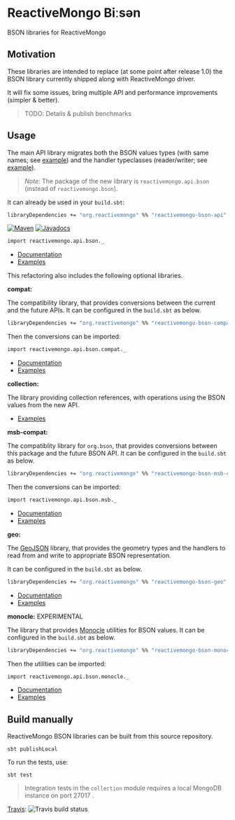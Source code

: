 # ReactiveMongo Biːsən

BSON libraries for ReactiveMongo

## Motivation

These libraries are intended to replace (at some point after release 1.0) the BSON library currently shipped along with ReactiveMongo driver.

It will fix some issues, bring multiple API and performance improvements (simpler & better).

> TODO: Details & publish benchmarks

## Usage

The main API library migrates both the BSON values types (with same names; see [example](api/src/test/scala/BSONValueFixtures.scala)) and the handler typeclasses (reader/writer; see [example](api/src/test/scala/HandlerSpec.scala)).

> *Note:* The package of the new library is `reactivemongo.api.bson` (instead of `reactivemongo.bson`).

It can already be used in your `build.sbt`:

```ocaml
libraryDependencies += "org.reactivemongo" %% "reactivemongo-bson-api" % VERSION)
```

[![Maven](https://img.shields.io/maven-central/v/org.reactivemongo/reactivemongo-bson-api_2.12.svg)](http://search.maven.org/#search%7Cga%7C1%7Creactivemongo-bson-api) [![Javadocs](https://javadoc.io/badge/org.reactivemongo/reactivemongo-bson-api_2.12.svg)](https://javadoc.io/doc/org.reactivemongo/reactivemongo-bson-api_2.12)

```ocaml
import reactivemongo.api.bson._
```

- [Documentation](http://reactivemongo.org/releases/0.1x/documentation/tutorial/bison.html)
- [Examples](api/src/test/scala/BSONValueFixtures.scala)

This refactoring also includes the following optional libraries.

**compat:**

The compatibility library, that provides conversions between the current and the future APIs. It can be configured in the `build.sbt` as below.

```ocaml
libraryDependencies += "org.reactivemongo" %% "reactivemongo-bson-compat" % VERSION
```

Then the conversions can be imported:

```ocaml
import reactivemongo.api.bson.compat._
```

- [Documentation](https://oss.sonatype.org/service/local/repositories/releases/archive/org/reactivemongo/reactivemongo-bson-compat_2.12/0.18.4/reactivemongo-bson-compat_2.12-0.18.4-javadoc.jar/!/reactivemongo/api/bson/compat/index.html)
- [Examples](compat/src/test/scala/ValueConverterSpec.scala)

**collection:**

The library providing collection references, with operations using the BSON values from the new API.

- [Examples](collection/src/test/scala/CollectionSpec.scala)

**msb-compat:**

The compatiblity library for `org.bson`, that provides conversions between this package and the future BSON API. It can be configured in the `build.sbt` as below.

```ocaml
libraryDependencies += "org.reactivemongo" %% "reactivemongo-bson-msb-compat" % VERSION
```

Then the conversions can be imported:

```ocaml
import reactivemongo.api.bson.msb._
```

- [Documentation](https://oss.sonatype.org/service/local/repositories/releases/archive/org/reactivemongo/reactivemongo-bson-msb_2.12/0.18.4/reactivemongo-bson-msb_2.12-0.18.4-javadoc.jar/!/reactivemongo/api/bson/msb/index.html)
- [Examples](msb-compat/src/test/scala/ValueConverterSpec.scala)

**geo:**

The [GeoJSON](https://docs.mongodb.com/manual/reference/geojson/) library, that provides the geometry types and the handlers to read from and write to appropriate BSON representation.

It can be configured in the `build.sbt` as below.

```ocaml
libraryDependencies += "org.reactivemongo" %% "reactivemongo-bson-geo" % VERSION
```

- [Documentation](https://oss.sonatype.org/service/local/repositories/releases/archive/org/reactivemongo/reactivemongo-bson-geo_2.12/0.18.4/reactivemongo-bson-geo_2.12-0.18.4-javadoc.jar/!/reactivemongo/api/bson/geo/index.html)
- [Examples](geo/src/test/scala/GeometrySpec.scala)

**monocle:** EXPERIMENTAL

The library that provides [Monocle](http://julien-truffaut.github.io/Monocle/) utilities for BSON values. It can be configured in the `build.sbt` as below.

```ocaml
libraryDependencies += "org.reactivemongo" %% "reactivemongo-bson-monocle" % VERSION
```

Then the utilities can be imported:

```ocaml
import reactivemongo.api.bson.monocle._
```

- [Documentation](https://oss.sonatype.org/service/local/repositories/releases/archive/org/reactivemongo/reactivemongo-bson-monocle_2.12/0.18.4/reactivemongo-bson-monocle_2.12-0.18.4-javadoc.jar/!/reactivemongo/api/bson/monocle/index.html)
- [Examples](monocle/src/test/scala/MonocleSpec.scala)

## Build manually

ReactiveMongo BSON libraries can be built from this source repository.

    sbt publishLocal

To run the tests, use:

    sbt test

> Integration tests in the `collection` module requires a local MongoDB instance on port 27017 .

[Travis](https://travis-ci.org/ReactiveMongo/ReactiveMongo-BSON): ![Travis build status](https://travis-ci.org/ReactiveMongo/ReactiveMongo-BSON.png?branch=master)

